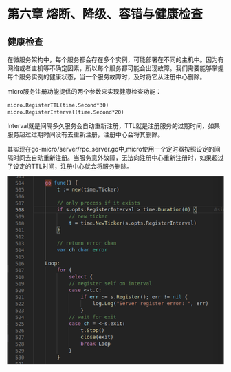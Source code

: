# 第六章 熔断、降级、容错与健康检查

## 健康检查
在微服务架构中，每个服务都会存在多个实例，可能部署在不同的主机中。因为有网络或者主机等不确定因素，所以每个服务都可能会出现故障。我们需要能够掌握每个服务实例的健康状态，当一个服务故障时，及时将它从注册中心删除。

micro服务注册功能提供的两个参数来实现健康检查功能：
```
micro.RegisterTTL(time.Second*30)
micro.RegisterInterval(time.Second*20)
```
Interval就是间隔多久服务会自动重新注册，TTL就是注册服务的过期时间，如果服务超过过期时间没有去重新注册，注册中心会将其删除。

其实现在go-micro/server/rpc_server.go中,micro使用一个定时器按照设定的间隔时间去自动重新注册。当服务意外故障，无法向注册中心重新注册时，如果超过了设定的TTL时间，注册中心就会将服务删除。

![](../docs/part6_register_code.png)